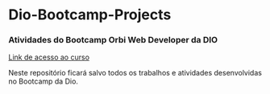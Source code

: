 # Dio-Bootcamp-Projects


### Atividades do Bootcamp Orbi Web Developer da DIO

[Link de acesso ao curso](https://web.dio.me/lab/)

Neste repositório ficará salvo todos os trabalhos e atividades desenvolvidas no Bootcamp da Dio.
